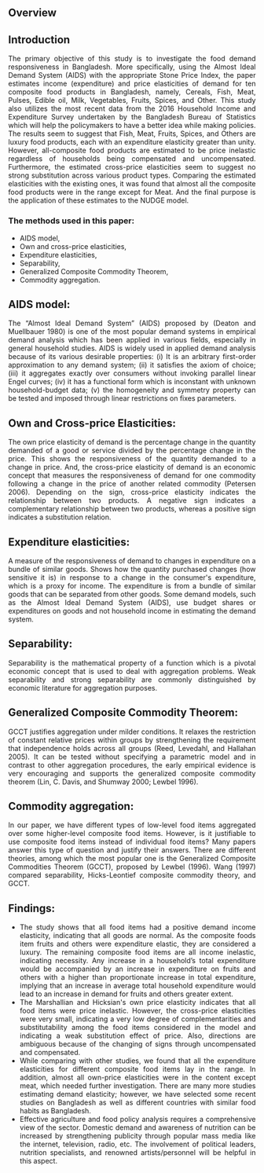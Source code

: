 ## Overview
## Introduction
<div align= "justify"> The primary objective of this study is to investigate the food demand responsiveness in Bangladesh. More specifically, using the Almost Ideal Demand System (AIDS) with the appropriate Stone Price Index, the paper estimates income (expenditure) and price elasticities of demand for ten composite food products in Bangladesh, namely, Cereals, Fish, Meat, Pulses, Edible oil, Milk, Vegetables, Fruits, Spices, and Other. This study also utilizes the most recent data from the 2016 Household Income and Expenditure Survey undertaken by the Bangladesh Bureau of Statistics which will help the policymakers to have a better idea while making policies. The results seem to suggest that Fish, Meat, Fruits, Spices, and Others are luxury food products, each with an expenditure elasticity greater than unity. However, all-composite food products are estimated to be price inelastic regardless of households being compensated and uncompensated. Furthermore, the estimated cross-price elasticities seem to suggest no strong substitution across various product types. Comparing the estimated elasticities with the existing ones, it was found that almost all the composite food products were in the range except for Meat. And the final purpose is the application of these estimates to the NUDGE model.</div>

### The methods used in this paper: 
* AIDS model, 
* Own and cross-price elasticities, 
* Expenditure elasticities, 
* Separability, 
* Generalized Composite Commodity Theorem, 
* Commodity aggregation.

## AIDS model: 
<div align= "justify"> The “Almost Ideal Demand System” (AIDS) proposed by (Deaton and Muellbauer 1980) is one of the most popular demand systems in empirical demand analysis which has been applied in various fields, especially in general household studies. AIDS is widely used in applied demand analysis because of its various desirable properties: (i) It is an arbitrary first-order approximation to any demand system; (ii) it satisfies the axiom of choice; (iii) it aggregates exactly over consumers without invoking parallel linear Engel curves; (iv) it has a functional form which is inconstant with unknown household-budget data; (v) the homogeneity and symmetry property can be tested and imposed through linear restrictions on fixes parameters.</div> 

## Own and Cross-price Elasticities:
<div align= "justify"> The own price elasticity of demand is the percentage change in the quantity demanded of a good or service divided by the percentage change in the price. This shows the responsiveness of the quantity demanded to a change in price. And, the cross-price elasticity of demand is an economic concept that measures the responsiveness of demand for one commodity following a change in the price of another related commodity (Petersen 2006). Depending on the sign, cross-price elasticity indicates the relationship between two products. A negative sign indicates a complementary relationship between two products, whereas a positive sign indicates a substitution relation.</div>

## Expenditure elasticities:
<div align= "justify"> A measure of the responsiveness of demand to changes in expenditure on a bundle of similar goods. Shows how the quantity purchased changes (how sensitive it is) in response to a change in the consumer's expenditure, which is a proxy for income. The expenditure is from a bundle of similar goods that can be separated from other goods. Some demand models, such as the Almost Ideal Demand System (AIDS), use budget shares or expenditures on goods and not household income in estimating the demand system.</div>

## Separability: 
<div align= "justify"> Separability is the mathematical property of a function which is a pivotal economic concept that is used to deal with aggregation problems. Weak separability and strong separability are commonly distinguished by economic literature for aggregation purposes.</div>

## Generalized Composite Commodity Theorem:
<div align= "justify"> GCCT justifies aggregation under milder conditions. It relaxes the restriction of constant relative prices within groups by strengthening the requirement that independence holds across all groups (Reed, Levedahl, and Hallahan 2005). It can be tested without specifying a parametric model and in contrast to other aggregation procedures, the early empirical evidence is very encouraging and supports the generalized composite commodity theorem (Lin, C. Davis, and Shumway 2000; Lewbel 1996).</div>

## Commodity aggregation:
<div align= "justify"> In our paper, we have different types of low-level food items aggregated over some higher-level composite food items. However, is it justifiable to use composite food items instead of individual food items? Many papers answer this type of question and justify their answers. There are different theories, among which the most popular one is the Generalized Composite Commodities Theorem (GCCT), proposed by Lewbel (1996). Wang (1997) compared separability, Hicks-Leontief composite commodity theory, and GCCT.</div>

## Findings: 
*	<div align= "justify"> The study shows that all food items had a positive demand income elasticity, indicating that all goods are normal. As the composite foods item fruits and others were expenditure elastic, they are considered a luxury. The remaining composite food items are all income inelastic, indicating necessity. Any increase in a household’s total expenditure would be accompanied by an increase in expenditure on fruits and others with a higher than proportionate increase in total expenditure, implying that an increase in average total household expenditure would lead to an increase in demand for fruits and others greater extent.</div> 
*	<div align= "justify"> The Marshallian and Hicksian's own price elasticity indicates that all food items were price inelastic. However, the cross-price elasticities were very small, indicating a very low degree of complementarities and substitutability among the food items considered in the model and indicating a weak substitution effect of price. Also, directions are ambiguous because of the changing of signs through uncompensated and compensated.</div> 
*	<div align= "justify"> While comparing with other studies, we found that all the expenditure elasticities for different composite food items lay in the range. In addition, almost all own-price elasticities were in the content except meat, which needed further investigation. There are many more studies estimating demand elasticity; however, we have selected some recent studies on Bangladesh as well as different countries with similar food habits as Bangladesh.</div>
*	<div align= "justify"> Effective agriculture and food policy analysis requires a comprehensive view of the sector. Domestic demand and awareness of nutrition can be increased by strengthening publicity through popular mass media like the internet, television, radio, etc. The involvement of political leaders, nutrition specialists, and renowned artists/personnel will be helpful in this aspect.</div>
